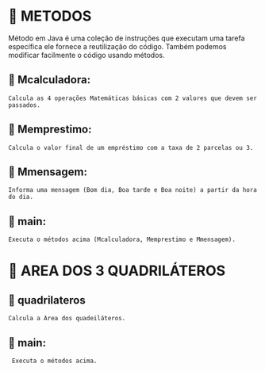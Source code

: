 # 📁 METODOS

 Método em Java é uma coleção de instruções que executam uma tarefa específica ele fornece a reutilização do código. Também podemos modificar facilmente o código usando métodos.

## 📌 Mcalculadora:
    Calcula as 4 operações Matemáticas básicas com 2 valores que devem ser passados.

## 📌 Memprestimo:
    Calcula o valor final de um empréstimo com a taxa de 2 parcelas ou 3.

## 📌 Mmensagem:
    Informa uma mensagem (Bom dia, Boa tarde e Boa noite) a partir da hora do dia.

## 📌 main:
    Executa o métodos acima (Mcalculadora, Memprestimo e Mmensagem).

# 📁 AREA DOS 3 QUADRILÁTEROS

## 📌 quadrilateros
    Calcula a Area dos quadeiláteros.

## 📌 main:
     Executa o métodos acima.
